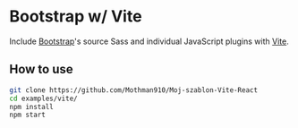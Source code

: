 # Bootstrap w/ Vite

Include [Bootstrap](https://getbootstrap.com)'s source Sass and individual JavaScript plugins with [Vite](https://vitejs.dev/).

## How to use

```sh
git clone https://github.com/Mothman910/Moj-szablon-Vite-React
cd examples/vite/
npm install
npm start
```
